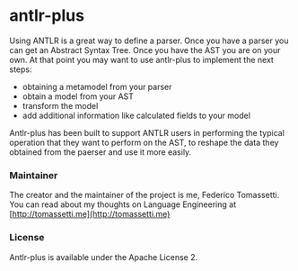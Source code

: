 # antlr-plus

Using ANTLR is a great way to define a parser. Once you have a parser you can get an Abstract Syntax Tree. 
Once you have the AST you are on your own. At that point you may want to use antlr-plus to implement the next steps:

* obtaining a metamodel from your parser
* obtain a model from your AST
* transform the model
* add additional information like calculated fields to your model

Antlr-plus has been built to support ANTLR users in performing the typical operation that they want to perform on the AST,
to reshape the data they obtained from the paerser and use it more easily.

### Maintainer

The creator and the  maintainer of the project is me, Federico Tomassetti. You can read about my thoughts on Language Engineering
at [http://tomassetti.me](http://tomassetti.me)

### License

Antlr-plus is available under the Apache License 2.
